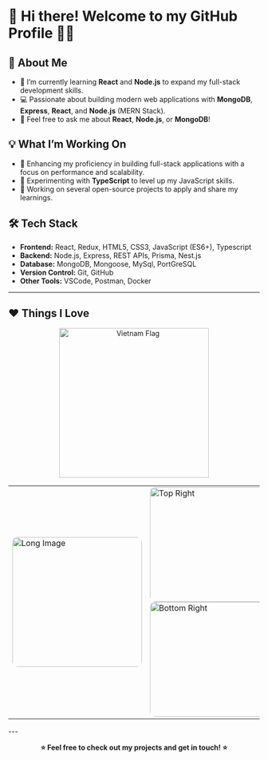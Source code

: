 # 👋 Hi there! Welcome to my GitHub Profile  👋👋

## 🚀 About Me  

- 🌱 I’m currently learning **React** and **Node.js** to expand my full-stack development skills.  
- 💻 Passionate about building modern web applications with **MongoDB**, **Express**, **React**, and **Node.js** (MERN Stack).  
- 💬 Feel free to ask me about **React**, **Node.js**, or **MongoDB**!

## 💡 What I’m Working On

- 🌟 Enhancing my proficiency in building full-stack applications with a focus on performance and scalability.  
- 🔧 Experimenting with **TypeScript** to level up my JavaScript skills.  
- 🚧 Working on several open-source projects to apply and share my learnings.

## 🛠 Tech Stack

- **Frontend:** React, Redux, HTML5, CSS3, JavaScript (ES6+), Typescript  
- **Backend:** Node.js, Express, REST APIs, Prisma, Nest.js  
- **Database:** MongoDB, Mongoose, MySql, PortGreSQL  
- **Version Control:** Git, GitHub  
- **Other Tools:** VSCode, Postman, Docker  

---

## ❤️ Things I Love

<p align="center">
  <img src="https://media4.giphy.com/media/v1.Y2lkPTc5MGI3NjExYmIycXlqcXY1ZTY4ams4dXVtOG84NDZ2dGxia2E2eDdqd253cXpleiZlcD12MV9pbnRlcm5hbF9naWZfYnlfaWQmY3Q9Zw/f7GZ9Y4boifRmBa9Hj/giphy.gif" width="300" alt="Vietnam Flag" />
</p>

<div align="center">
  <table>
    <tr>
      <td>
        <img src="https://res.cloudinary.com/dri8yrmkt/image/upload/v1745304411/download_gyslv6.png" width="260" alt="Long Image" style="border-radius: 10px;"/>
      </td>
      <td>
        <img src="https://res.cloudinary.com/dri8yrmkt/image/upload/v1745304408/a086715fca9cc51786a32650eff16851_kgq9qf.jpg" width="230" alt="Top Right" style="border-radius: 10px;"/>
        <br>
        <img src="https://res.cloudinary.com/dri8yrmkt/image/upload/v1745304408/491349475_1345708746551822_3806166969863956497_n_dpmzed.jpg" width="230" alt="Bottom Right" style="border-radius: 10px;"/>
      </td>
    </tr>
  </table>
</div>
---

<p align="center"><b>⭐️ Feel free to check out my projects and get in touch! ⭐️</b></p>
